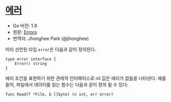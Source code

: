 # [에러](#errors)

* Go 버전: 1.9
* 원문: [Errors](https://golang.org/ref/spec#Errors)
* 번역자: Jhonghee Park (@jhonghee)

미리 선언된 타입 `error`은 다음과 같이 정의된다.

```
type error interface {
	Error() string
}
```

에러 조건을 표현하기 위한 관례적 인터페이스로 nil 값은 에러가 없음을 나타낸다. 예를 들어, 파일에서 데이터를 읽는 함수는 다음과 같이 정의 될 수 있다:

```
func Read(f *File, b []byte) (n int, err error)
```
